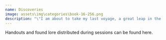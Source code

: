 ```yaml
---
name: Discoveries
image: assets\img\categories\book-16-256.png
description: "\"I am about to take my last voyage, a great leap in the dark.\""
---
```


Handouts and found lore distributed during sessions can be found here.